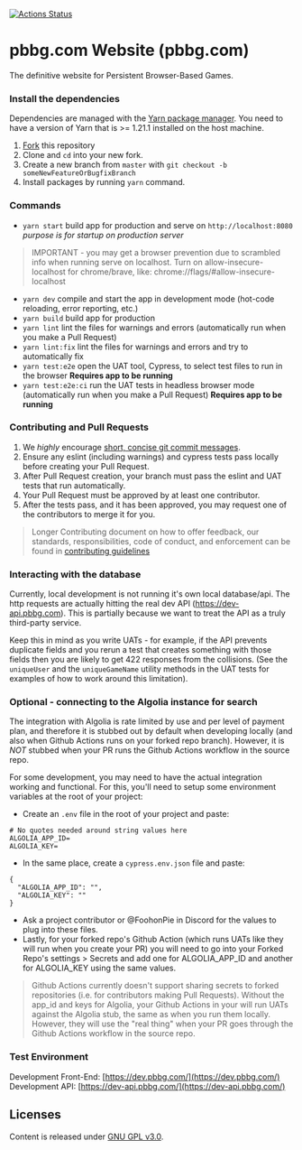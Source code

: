 [![Actions Status](https://github.com/foohonpie/pbbg.com/workflows/main/badge.svg)](https://github.com/foohonpie/pbbg.com/actions)

# pbbg.com Website (pbbg.com)
The definitive website for Persistent Browser-Based Games.

### Install the dependencies
Dependencies are managed with the [Yarn package manager](https://classic.yarnpkg.com/en/docs/install/#mac-stable).
You need to have a version of Yarn that is >= 1.21.1 installed on the host machine.

1. [Fork](https://docs.github.com/en/free-pro-team@latest/github/getting-started-with-github/fork-a-repo) this repository
2. Clone and `cd` into your new fork.
3. Create a new branch from `master` with `git checkout -b someNewFeatureOrBugfixBranch`
4. Install packages by running `yarn` command.

### Commands
* `yarn start` build app for production and serve on `http://localhost:8080` *purpose is for startup on production server*
> IMPORTANT - you may get a browser prevention due to scrambled info when running serve on localhost.
> Turn on allow-insecure-localhost for chrome/brave, like: chrome://flags/#allow-insecure-localhost
* `yarn dev` compile and start the app in development mode (hot-code reloading, error reporting, etc.)
* `yarn build` build app for production
* `yarn lint` lint the files for warnings and errors (automatically run when you make a Pull Request)
* `yarn lint:fix` lint the files for warnings and errors and try to automatically fix
* `yarn test:e2e` open the UAT tool, Cypress, to select test files to run in the browser **Requires app to be running**
* `yarn test:e2e:ci` run the UAT tests in headless browser mode (automatically run when you make a Pull Request) **Requires app to be running**

### Contributing and Pull Requests
1. We *highly* encourage [short, concise git commit messages](https://chris.beams.io/posts/git-commit/).
2. Ensure any eslint (including warnings) and cypress tests pass locally before creating your Pull Request.
3. After Pull Request creation, your branch must pass the eslint and UAT tests that run automatically.
4. Your Pull Request must be approved by at least one contributor.
5. After the tests pass, and it has been approved, you may request one of the contributors to merge it for you.

> Longer Contributing document on how to offer feedback, our standards, responsibilities, code of conduct, and
>enforcement can be found in [contributing guidelines](/CONTRIBUTING.md)

### Interacting with the database
Currently, local development is not running it's own local database/api. The http requests are actually hitting the real
dev API (https://dev-api.pbbg.com). This is partially because we want to treat the API as a truly third-party service.

Keep this in mind as you write UATs - for example, if the API prevents duplicate fields and you rerun a test that
creates something with those fields then you are likely to get 422 responses from the collisions. (See the `uniqueUser`
and the `uniqueGameName` utility methods in the UAT tests for examples of how to work around this limitation).

### Optional - connecting to the Algolia instance for search
The integration with Algolia is rate limited by use and per level of payment plan, and therefore it is stubbed out by
default when developing locally (and also when Github Actions runs on your forked repo branch). However, it is *NOT*
stubbed when your PR runs the Github Actions workflow in the source repo.

For some development, you may need to have the actual integration working and functional. For this, you'll need to
setup some environment variables at the root of your project:
* Create an `.env` file in the root of your project and paste:
```
# No quotes needed around string values here
ALGOLIA_APP_ID=
ALGOLIA_KEY=

```
* In the same place, create a `cypress.env.json` file and paste:
```
{
  "ALGOLIA_APP_ID": "",
  "ALGOLIA_KEY": ""
}

```
* Ask a project contributor or @FoohonPie in Discord for the values to plug into these files.
* Lastly, for your forked repo's Github Action (which runs UATs like they will run when you create your PR) you will
need to go into your Forked Repo's settings > Secrets and add one for ALGOLIA_APP_ID and another for ALGOLIA_KEY using
the same values.

> Github Actions currently doesn't support sharing secrets to forked repositories (i.e. for contributors making Pull
> Requests). Without the app_id and keys for Algolia, your Github Actions in your will run UATs against the Algolia
> stub, the same as when you run them locally. However, they will use the "real thing" when your PR goes through the
> Github Actions workflow in the source repo.

### Test Environment
Development Front-End: [https://dev.pbbg.com/](https://dev.pbbg.com/)
Development API: [https://dev-api.pbbg.com/](https://dev-api.pbbg.com/)

## Licenses
Content is released under [GNU GPL v3.0](https://www.gnu.org/licenses/gpl-3.0.en.html).
